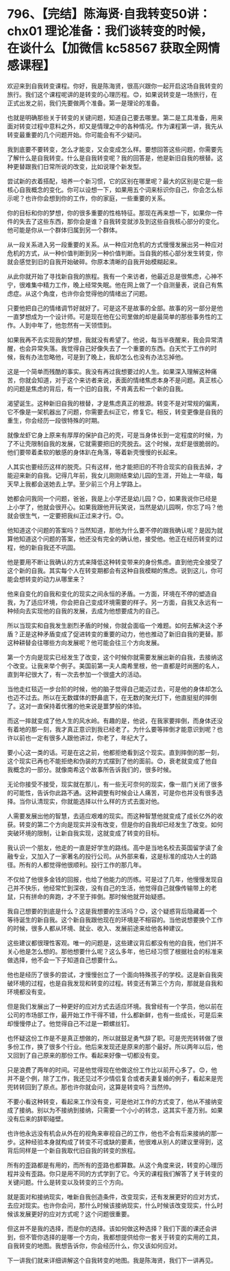 # 796、【完结】陈海贤·自我转变50讲：chx01 理论准备：我们谈转变的时候，在谈什么【加微信 kc58567 获取全网情感课程】

欢迎来到自我转变课程。你好，我是陈海贤，很高兴跟你一起开启这场自我转变的旅行。我们这个课程呢讲的是转变的心理历程。😊，如果说转变是一场旅行，在正式出发之前，我们先要做两个准备。第一是理论的准备。

也就是明确那些关于转变的关键问题，知道自己要去哪里。第二是工具准备，用来面对转变过程中意料之外，却又是情理之中的各种情况。作为课程第一讲，我先从转变最重要的几个问题开始。你可能会有不少疑问。

我到底要不要转变，怎么才能变，又会变成怎么样。要想回答这些问题，你需要先了解什么是自我转变。什么是自我转变呢？我的回答是，他是新旧自我的根替。这种更替跟我们日常所说的改变，比如说理个新发型。

尝试新的衣着搭配，培养一个新习惯，它的区别在哪里呢？最大的区别是它是一些核心自我概念的变化。你可以设想一下，如果用五个词来标识你自己，你会怎么标示呢？也许你会想到你的工作，你的家庭，一些重要的关系。

你的目标和你的梦想，你的很多重要的性格特征。那现在再来想一下，如果你一件件的失去了这些东西，那你会是谁？自我转变就涉及到这些自我核心部分的变化。他可能是你从一个群体归属到另一个群体。

从一段关系进入另一段重要的关系。从一种应对危机的方式慢慢发展出另一种应对危机的方式，从一种价值判断到另一种价值判断。当自我的核心部分发生转变，你就会感觉到旧的自我开始破碎。你原本清晰的自我开始模糊起来。

从此你就开始了寻找新自我的旅程。我有一个来访者，他最近总是很焦虑，心神不宁，很难集中精力工作，晚上经常失眠。他在网上做了一个自测量表，说自己有焦虑症。从这个角度，也许你会觉得他的情绪出了问题。

只要他把自己的情绪调节好就好了。可是这不是故事的全部。故事的另一部分是他一直梦想成为一个设计师。可是现在他在公司里做的却是最简单的那些事务性的工作。人到中年了，他忽然有一天领悟到。

如果我再不去实现我的梦想，我就没有希望了。他说，每当半夜醒来，我会异常清醒，也会异常失落。我觉得自己好像失去了一个重要的东西。白天忙于工作的时候，我有办法忽略他，可是到了晚上，我却怎么也没有办法忘掉他。

这是一个简单而残酷的事实。我没有再过我想要过的人生。如果深入理解这种痛苦，你就会知道，对于这个来访者来说，表面的情绪焦虑本身不是问题。真正核心的问题是焦虑的背后，有一个旧的自我，不肯离去和一个新的自我。

渴望诞生。这种新旧自我的根替，才是焦虑真正的根源。转变不是对常规的偏离，它不像是一架机器出了问题，你需要去纠正它，修复它。相反，转变更像是自我的重生，你会经历一段很特殊的时期。

就像龙虾它身上原来有厚厚的保护自己的壳，可是当身体长到一定程度的时候，为了不让壳限制自我的发展，它就需要把旧的壳脱去。这个时候，龙虾是很脆弱的。他们要带着柔软的敏感的身体趴在角落，等着新壳慢慢的长起来。

人其实也要经历这样的脱壳。只有这样，他才能把旧的不符合现实的自我去掉，才能迎来新的自我。记得几年前，我女儿刚刚结束幼儿园的生涯，开始上一年级，每天早上我都会送她去上学。至少前三个月上学路上。

她都会问我同一个问题，爸爸，我是上小学还是幼儿园？😊，如果我说你已经是上小学了，他就会很开心。如果我跟他开玩笑说，当然是幼儿园啊，你忘了吗？他就会很生气，一定要把我纠正过来才行。😊。

他知道这个问题的答案吗？当然知道，那他为什么要不停的跟我确认呢？是因为就算他知道这个问题的答案，他还没有完全的确认他，接受他。他正在经历转变的过程，他的新自我还不巩固。

他是要用不断让我确认的方式来降低这种转变带来的身份焦虑。直到他完全接受了这个新的自我。其实每个人在转变期都会有这种自我模糊的焦虑。说到这儿，你可能会想转变的动力从哪里来？

他来自变化的自我和变化的现实之间永恒的矛盾。一方面，环境在不停的塑造自我，为了适应环境，你会把自己变成环境需要的样子。另一方面，自我又永远有一种倾向去实现他的自我的发展，去成为他想要成为的自己。

所以当现实和自我发生剧烈矛盾的时候，你就会面临一个难题。如何去解决这个矛盾？正是这种矛盾变成了促进转变的重要的动力，他也推动了新旧自我的更替。那这种耕替会往哪些方向发展呢？他可能会往三个方向发展。

第一个方向是现实已经发生了改变，这个时候你就需要发展出新的自我，去接纳这个改变。让我来举个例子。美国前第一夫人南希里根，他一直都是时尚圈的名人，直到年纪很大了，有一次去参加一个很盛大的活动。

当他走红毯迈一步台阶的时候，他的脑子觉得自己能迈过去，可是他的身体却怎么也迈不过去。所以在无数媒体的野鼻底下，在无数的聚光灯下，他直挺挺的摔倒了。这对一直保持着优雅的他来说是噩梦般的体验。

而这一摔就变成了他人生的风水岭。有趣的是，他说，在我家要摔倒，而身体还没有着地的那一刻，我才真正意识到我已经老了。为什么要等摔倒才能意识到呢？也许以前也一定有很多人跟他讲过，你老了，年纪大了。

要小心这一类的话。可是在这之前，他都拒绝看到这个现实。直到摔倒的那一刻，这个现实已再也不能拒绝和伪装的方式摆到了他的面前。😊，衰老就变成了他自我概念的一部分。就像南希这个故事所告诉我们的，很多时候。

无论你接受不接受，现实就在那儿，有一些无可奈何的现实，像一扇门关闭了很多的可能性，告诉你此路不通。这种调整有时候会让人痛苦，可是你也并没有很多选择。当你认清现实，你就能选择以什么样的方式去面对他。

人需要发展出他的智慧，去适应艰难的现实。而这种智慧他就变成了成长亿外的收获。转变的第二个方向是现实并没有改变，但是你的自我却已经发生了改变。如何突破环境的限制，让新自我实现，这就变成了转变的目标。

我认识一个朋友，他走的一直是好学生的路线。高中是当地名校去英国留学读了金融专业，又加入了一家著名的投行公司。从外部来看，这是标准的成功人士的路径。所有的人都觉得他很顺利。投行工作的那几年。

不仅给了他很多金钱的回报，也给了他能力的历练。可是过了几年，他慢慢发现自己并不快乐，他经常忙到深夜，没有自己的生活，他觉得自己就像传输带上的老鼠，只有拼命的奔跑，才不至于摔倒。那时候他就开始疑惑。

我自己想要的到底是什么？这是我想要的生活吗？😊，这个疑惑背后隐藏着一个等待诞生的新自我。这个新自我跟他现在的环境是不相容的。当他说想要换个工作的时候，很多人都从环境、就业、收入、发展前途来给他各种建议。

这些建议都很理性客观。唯一的问题是，这些建议背后都没有他的自我，他们并不关心他是怎么想的。那他想要什么呢？这么多年，他已经习惯了根据社会的标准来做选择，他不会一下子知道自己想要什么。

他也是经历了很多的尝试，才慢慢创立了一个面向特殊孩子的学校。这是新自我突破环境的过程，也是自我发现和转变的过程。转变还有第三个方向，那就是自我和环境都没有变。

但是我们发展出了一种更好的应对方式去适应环境。我曾经有一个学员，他以前在公司的市场部工作，最开始工作干得不错，什么都新鲜，也有一些成长，可是后来却慢慢停止了。他觉得自己不过是一颗螺丝钉。

也怀疑这份工作是不是真正想做的，所以就鼓足勇气辞了职。可是兜兜转转做了很多份工作，换了很多个行业。他后来发现还是原来的那个最好。所以两年以后，他又回到了自己原来的那份工作。看起来好像一切都没有变。

只是浪费了两年的时间。可是他觉得现在他做这份工作比以前开心多了。😊，他并不是个例，除了工作，我还见过不少情侣复合或者夫妻复婚的例子，看起来是兜兜转转回到了原点。那也许你就会问，这算是转变吗？当然帅。

不要小看这种转变，看起来工作没有变，可是他对工作的方式变了，他从不接纳变成了接纳。别以为不接纳到接纳，只需要一个小小的转念，这其实千差万别。如果没有后来的辞职碰壁。

也许他永远没有机会从外在的视角来审视自己的工作，他也不会有后来接纳的那一步。这种经验本身就构成了转变不可或缺的要素，他很难从别人的建议里得到，这背后同样是一个新自我取代旧自我的转变的旅程。

所有的歪路都是有用的，而所有的歪路也都算数。从这个角度来说，转变的心理历程并没有歪路。你只是用不同的方式学到了它。今天的课程我们解答了关于转变的关键问题。什么是转变以及转变的三个方向。

就是面对和接纳现实，唯新自我创造条件，改变现实，还有发展更好的应对方式，去应对现实。也许你会问，那什么时候该接纳现实，什么时候该改变现实，什么时候该发展更好的应对方式呢？这个问题很重要。

但这并不是我的选择，而是你的选择。该如何做这种选择？我们下面的课还会讲到，但不管你选择的是哪一个方向，我都想提供给你一套关于转变的实用的工具，自我转变的地图。我想告诉你，你会经历什么，你又该如何应对。

下一讲我们就来详细讲解这个自我转变的地图。我是陈海贤，我们下一讲再见。